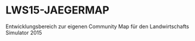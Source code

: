 LWS15-JAEGERMAP
===============

Entwicklungsbereich zur eigenen Community Map für den Landwirtschafts Simulator 2015
